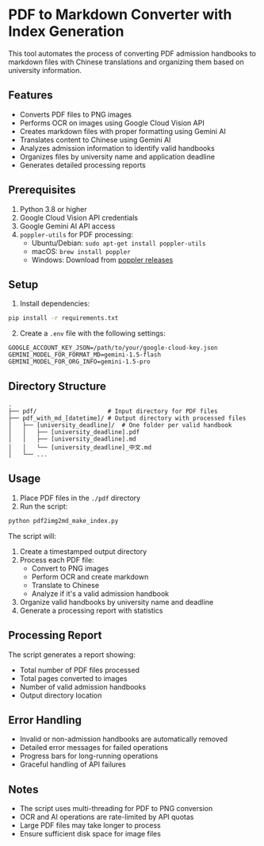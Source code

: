 # PDF to Markdown Converter with Index Generation

This tool automates the process of converting PDF admission handbooks to markdown files with Chinese translations and organizing them based on university information.

## Features

- Converts PDF files to PNG images
- Performs OCR on images using Google Cloud Vision API
- Creates markdown files with proper formatting using Gemini AI
- Translates content to Chinese using Gemini AI
- Analyzes admission information to identify valid handbooks
- Organizes files by university name and application deadline
- Generates detailed processing reports

## Prerequisites

1. Python 3.8 or higher
2. Google Cloud Vision API credentials
3. Google Gemini AI API access
4. `poppler-utils` for PDF processing:
   - Ubuntu/Debian: `sudo apt-get install poppler-utils`
   - macOS: `brew install poppler`
   - Windows: Download from [poppler releases](http://blog.alivate.com.au/poppler-windows/)

## Setup

1. Install dependencies:
```bash
pip install -r requirements.txt
```

2. Create a `.env` file with the following settings:
```
GOOGLE_ACCOUNT_KEY_JSON=/path/to/your/google-cloud-key.json
GEMINI_MODEL_FOR_FORMAT_MD=gemini-1.5-flash
GEMINI_MODEL_FOR_ORG_INFO=gemini-1.5-pro
```

## Directory Structure

```
.
├── pdf/                    # Input directory for PDF files
├── pdf_with_md_[datetime]/ # Output directory with processed files
│   ├── [university_deadline]/  # One folder per valid handbook
│   │   ├── [university_deadline].pdf
│   │   ├── [university_deadline].md
│   │   └── [university_deadline]_中文.md
│   └── ...
```

## Usage

1. Place PDF files in the `./pdf` directory
2. Run the script:
```bash
python pdf2img2md_make_index.py
```

The script will:
1. Create a timestamped output directory
2. Process each PDF file:
   - Convert to PNG images
   - Perform OCR and create markdown
   - Translate to Chinese
   - Analyze if it's a valid admission handbook
3. Organize valid handbooks by university name and deadline
4. Generate a processing report with statistics

## Processing Report

The script generates a report showing:
- Total number of PDF files processed
- Total pages converted to images
- Number of valid admission handbooks
- Output directory location

## Error Handling

- Invalid or non-admission handbooks are automatically removed
- Detailed error messages for failed operations
- Progress bars for long-running operations
- Graceful handling of API failures

## Notes

- The script uses multi-threading for PDF to PNG conversion
- OCR and AI operations are rate-limited by API quotas
- Large PDF files may take longer to process
- Ensure sufficient disk space for image files
